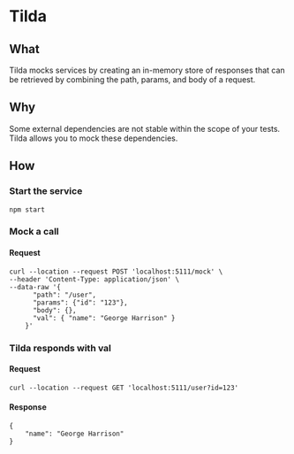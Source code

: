 # Tilda

## What
Tilda mocks services by creating an in-memory store of responses that can be retrieved by combining the path, params, and body of a request.

## Why
Some external dependencies are not stable within the scope of your tests. Tilda allows you to mock these dependencies.

## How
### Start the service
```
npm start
```

### Mock a call
#### Request
```
curl --location --request POST 'localhost:5111/mock' \
--header 'Content-Type: application/json' \
--data-raw '{
      "path": "/user",
      "params": {"id": "123"},
      "body": {},
      "val": { "name": "George Harrison" }
    }'
```

### Tilda responds with val
#### Request
```
curl --location --request GET 'localhost:5111/user?id=123'
```
#### Response
```
{
    "name": "George Harrison"
}
```
